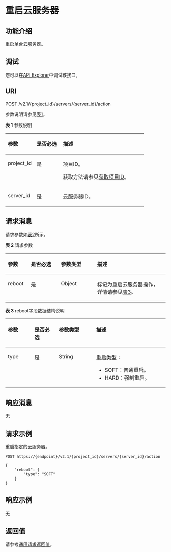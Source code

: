 # 重启云服务器<a name="ecs_03_0302"></a>

## 功能介绍<a name="section6488958"></a>

重启单台云服务器。

## 调试<a name="section926243314015"></a>

您可以在[API Explorer](https://apiexplorer.developer.huaweicloud.com/apiexplorer/doc?product=ECS&api=NovaRebootServer)中调试该接口。

## URI<a name="section58400626"></a>

POST /v2.1/\{project\_id\}/servers/\{server\_id\}/action

参数说明请参见[表1](#table62669527)。

**表 1**  参数说明

<a name="table62669527"></a>
<table><thead align="left"><tr id="row33894570"><th class="cellrowborder" valign="top" width="20.74%" id="mcps1.2.4.1.1"><p id="p5187119"><a name="p5187119"></a><a name="p5187119"></a>参数</p>
</th>
<th class="cellrowborder" valign="top" width="19.05%" id="mcps1.2.4.1.2"><p id="p17503500"><a name="p17503500"></a><a name="p17503500"></a>是否必选</p>
</th>
<th class="cellrowborder" valign="top" width="60.209999999999994%" id="mcps1.2.4.1.3"><p id="p8497414"><a name="p8497414"></a><a name="p8497414"></a>描述</p>
</th>
</tr>
</thead>
<tbody><tr id="row8419032"><td class="cellrowborder" valign="top" width="20.74%" headers="mcps1.2.4.1.1 "><p id="p10852974"><a name="p10852974"></a><a name="p10852974"></a>project_id</p>
</td>
<td class="cellrowborder" valign="top" width="19.05%" headers="mcps1.2.4.1.2 "><p id="p6675738"><a name="p6675738"></a><a name="p6675738"></a>是</p>
</td>
<td class="cellrowborder" valign="top" width="60.209999999999994%" headers="mcps1.2.4.1.3 "><p id="p37593705"><a name="p37593705"></a><a name="p37593705"></a>项目ID。</p>
<p id="p1180512217438"><a name="p1180512217438"></a><a name="p1180512217438"></a>获取方法请参见<a href="获取项目ID.md">获取项目ID</a>。</p>
</td>
</tr>
<tr id="row34774863"><td class="cellrowborder" valign="top" width="20.74%" headers="mcps1.2.4.1.1 "><p id="p65300541"><a name="p65300541"></a><a name="p65300541"></a>server_id</p>
</td>
<td class="cellrowborder" valign="top" width="19.05%" headers="mcps1.2.4.1.2 "><p id="p54852443"><a name="p54852443"></a><a name="p54852443"></a>是</p>
</td>
<td class="cellrowborder" valign="top" width="60.209999999999994%" headers="mcps1.2.4.1.3 "><p id="p13862865"><a name="p13862865"></a><a name="p13862865"></a><span id="text646511177456"><a name="text646511177456"></a><a name="text646511177456"></a>云服务器</span>ID。</p>
</td>
</tr>
</tbody>
</table>

## 请求消息<a name="section55843593"></a>

请求参数如[表2](#table37818817)所示。

**表 2**  请求参数

<a name="table37818817"></a>
<table><thead align="left"><tr id="row57787318"><th class="cellrowborder" valign="top" width="14.288571142885711%" id="mcps1.2.5.1.1"><p id="p50261201"><a name="p50261201"></a><a name="p50261201"></a>参数</p>
</th>
<th class="cellrowborder" valign="top" width="18.7981201879812%" id="mcps1.2.5.1.2"><p id="p44625493"><a name="p44625493"></a><a name="p44625493"></a>是否必选</p>
</th>
<th class="cellrowborder" valign="top" width="22.55774422557744%" id="mcps1.2.5.1.3"><p id="p57895144"><a name="p57895144"></a><a name="p57895144"></a>参数类型</p>
</th>
<th class="cellrowborder" valign="top" width="44.35556444355564%" id="mcps1.2.5.1.4"><p id="p58995125"><a name="p58995125"></a><a name="p58995125"></a>描述</p>
</th>
</tr>
</thead>
<tbody><tr id="row13875810"><td class="cellrowborder" valign="top" width="14.288571142885711%" headers="mcps1.2.5.1.1 "><p id="p50198807"><a name="p50198807"></a><a name="p50198807"></a>reboot</p>
</td>
<td class="cellrowborder" valign="top" width="18.7981201879812%" headers="mcps1.2.5.1.2 "><p id="p39571581"><a name="p39571581"></a><a name="p39571581"></a>是</p>
</td>
<td class="cellrowborder" valign="top" width="22.55774422557744%" headers="mcps1.2.5.1.3 "><p id="p51181499"><a name="p51181499"></a><a name="p51181499"></a>Object</p>
</td>
<td class="cellrowborder" valign="top" width="44.35556444355564%" headers="mcps1.2.5.1.4 "><p id="p65893970"><a name="p65893970"></a><a name="p65893970"></a>标记为重启<span id="text1717019180454"><a name="text1717019180454"></a><a name="text1717019180454"></a>云服务器</span>操作，详情请参见<a href="#table10346346162744">表3</a>。</p>
</td>
</tr>
</tbody>
</table>

**表 3**  reboot字段数据结构说明

<a name="table10346346162744"></a>
<table><thead align="left"><tr id="row45993853162744"><th class="cellrowborder" valign="top" width="16.54%" id="mcps1.2.5.1.1"><p id="p8544354193715"><a name="p8544354193715"></a><a name="p8544354193715"></a>参数</p>
</th>
<th class="cellrowborder" valign="top" width="15.229999999999999%" id="mcps1.2.5.1.2"><p id="p13544195423710"><a name="p13544195423710"></a><a name="p13544195423710"></a>是否必选</p>
</th>
<th class="cellrowborder" valign="top" width="23.31%" id="mcps1.2.5.1.3"><p id="p154465415374"><a name="p154465415374"></a><a name="p154465415374"></a>参数类型</p>
</th>
<th class="cellrowborder" valign="top" width="44.92%" id="mcps1.2.5.1.4"><p id="p1554412541371"><a name="p1554412541371"></a><a name="p1554412541371"></a>描述</p>
</th>
</tr>
</thead>
<tbody><tr id="row41908639162744"><td class="cellrowborder" valign="top" width="16.54%" headers="mcps1.2.5.1.1 "><p id="p39156593162744"><a name="p39156593162744"></a><a name="p39156593162744"></a>type</p>
</td>
<td class="cellrowborder" valign="top" width="15.229999999999999%" headers="mcps1.2.5.1.2 "><p id="p17567451162744"><a name="p17567451162744"></a><a name="p17567451162744"></a>是</p>
</td>
<td class="cellrowborder" valign="top" width="23.31%" headers="mcps1.2.5.1.3 "><p id="p13677446162744"><a name="p13677446162744"></a><a name="p13677446162744"></a>String</p>
</td>
<td class="cellrowborder" valign="top" width="44.92%" headers="mcps1.2.5.1.4 "><p id="p34131354162744"><a name="p34131354162744"></a><a name="p34131354162744"></a>重启类型：</p>
<a name="ul1169415154044"></a><a name="ul1169415154044"></a><ul id="ul1169415154044"><li>SOFT：普通重启。</li><li>HARD：强制重启。</li></ul>
</td>
</tr>
</tbody>
</table>

## 响应消息<a name="section32830290"></a>

无

## 请求示例<a name="section7158465403"></a>

重启指定的云服务器。

```
POST https://{endpoint}/v2.1/{project_id}/servers/{server_id}/action

{
    "reboot": {
        "type": "SOFT"
    }
}
```

## 响应示例<a name="section271812171439"></a>

无

## 返回值<a name="section27037160"></a>

请参考[通用请求返回值](通用请求返回值.md)。

